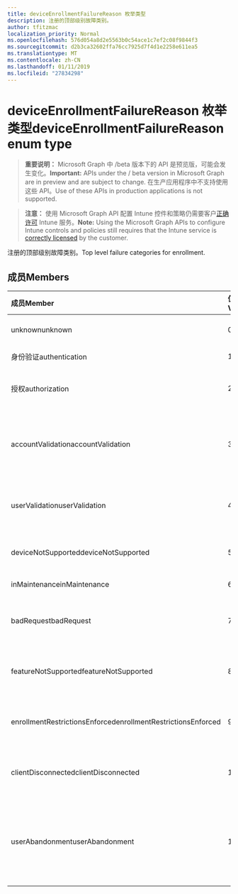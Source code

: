 ```yaml
---
title: deviceEnrollmentFailureReason 枚举类型
description: 注册的顶部级别故障类别。
author: tfitzmac
localization_priority: Normal
ms.openlocfilehash: 576d054a8d2e5563b0c54ace1c7ef2c08f9844f3
ms.sourcegitcommit: d2b3ca32602ffa76cc7925d7f4d1e2258e611ea5
ms.translationtype: MT
ms.contentlocale: zh-CN
ms.lasthandoff: 01/11/2019
ms.locfileid: "27834298"
---
```

# <a name="deviceenrollmentfailurereason-enum-type"></a><span data-ttu-id="4c3c0-103">deviceEnrollmentFailureReason 枚举类型</span><span class="sxs-lookup"><span data-stu-id="4c3c0-103">deviceEnrollmentFailureReason enum type</span></span>

> <span data-ttu-id="4c3c0-104">**重要说明：** Microsoft Graph 中 /beta 版本下的 API 是预览版，可能会发生变化。</span><span class="sxs-lookup"><span data-stu-id="4c3c0-104">**Important:** APIs under the / beta version in Microsoft Graph are in preview and are subject to change.</span></span> <span data-ttu-id="4c3c0-105">在生产应用程序中不支持使用这些 API。</span><span class="sxs-lookup"><span data-stu-id="4c3c0-105">Use of these APIs in production applications is not supported.</span></span>

> <span data-ttu-id="4c3c0-106">**注意：** 使用 Microsoft Graph API 配置 Intune 控件和策略仍需要客户[正确许可](https://go.microsoft.com/fwlink/?linkid=839381) Intune 服务。</span><span class="sxs-lookup"><span data-stu-id="4c3c0-106">**Note:** Using the Microsoft Graph APIs to configure Intune controls and policies still requires that the Intune service is [correctly licensed](https://go.microsoft.com/fwlink/?linkid=839381) by the customer.</span></span>

<span data-ttu-id="4c3c0-107">注册的顶部级别故障类别。</span><span class="sxs-lookup"><span data-stu-id="4c3c0-107">Top level failure categories for enrollment.</span></span>
## <a name="members"></a><span data-ttu-id="4c3c0-108">成员</span><span class="sxs-lookup"><span data-stu-id="4c3c0-108">Members</span></span>
|<span data-ttu-id="4c3c0-109">成员</span><span class="sxs-lookup"><span data-stu-id="4c3c0-109">Member</span></span>|<span data-ttu-id="4c3c0-110">值</span><span class="sxs-lookup"><span data-stu-id="4c3c0-110">Value</span></span>|<span data-ttu-id="4c3c0-111">Description</span><span class="sxs-lookup"><span data-stu-id="4c3c0-111">Description</span></span>|
|:---|:---|:---|
|<span data-ttu-id="4c3c0-112">unknown</span><span class="sxs-lookup"><span data-stu-id="4c3c0-112">unknown</span></span>|<span data-ttu-id="4c3c0-113">0</span><span class="sxs-lookup"><span data-stu-id="4c3c0-113">0</span></span>|<span data-ttu-id="4c3c0-114">默认值是未知失败原因。</span><span class="sxs-lookup"><span data-stu-id="4c3c0-114">Default value, failure reason is unknown.</span></span>|
|<span data-ttu-id="4c3c0-115">身份验证</span><span class="sxs-lookup"><span data-stu-id="4c3c0-115">authentication</span></span>|<span data-ttu-id="4c3c0-116">1</span><span class="sxs-lookup"><span data-stu-id="4c3c0-116">1</span></span>|<span data-ttu-id="4c3c0-117">失败的身份验证</span><span class="sxs-lookup"><span data-stu-id="4c3c0-117">Authentication failed</span></span>|
|<span data-ttu-id="4c3c0-118">授权</span><span class="sxs-lookup"><span data-stu-id="4c3c0-118">authorization</span></span>|<span data-ttu-id="4c3c0-119">2</span><span class="sxs-lookup"><span data-stu-id="4c3c0-119">2</span></span>|<span data-ttu-id="4c3c0-120">呼叫已通过身份验证，但未被授权注册。</span><span class="sxs-lookup"><span data-stu-id="4c3c0-120">Call was authenticated, but not authorized to enroll.</span></span>|
|<span data-ttu-id="4c3c0-121">accountValidation</span><span class="sxs-lookup"><span data-stu-id="4c3c0-121">accountValidation</span></span>|<span data-ttu-id="4c3c0-122">3</span><span class="sxs-lookup"><span data-stu-id="4c3c0-122">3</span></span>|<span data-ttu-id="4c3c0-123">无法验证注册的帐户。</span><span class="sxs-lookup"><span data-stu-id="4c3c0-123">Failed to validate the account for enrollment.</span></span> <span data-ttu-id="4c3c0-124">（帐户已被阻止，注册未启用）</span><span class="sxs-lookup"><span data-stu-id="4c3c0-124">(Account blocked, enrollment not enabled)</span></span>|
|<span data-ttu-id="4c3c0-125">userValidation</span><span class="sxs-lookup"><span data-stu-id="4c3c0-125">userValidation</span></span>|<span data-ttu-id="4c3c0-126">4</span><span class="sxs-lookup"><span data-stu-id="4c3c0-126">4</span></span>|<span data-ttu-id="4c3c0-127">无法验证用户。</span><span class="sxs-lookup"><span data-stu-id="4c3c0-127">User could not be validated.</span></span> <span data-ttu-id="4c3c0-128">(不存在用户，缺少许可证)</span><span class="sxs-lookup"><span data-stu-id="4c3c0-128">(User does not exist, missing license)</span></span>|
|<span data-ttu-id="4c3c0-129">deviceNotSupported</span><span class="sxs-lookup"><span data-stu-id="4c3c0-129">deviceNotSupported</span></span>|<span data-ttu-id="4c3c0-130">5</span><span class="sxs-lookup"><span data-stu-id="4c3c0-130">5</span></span>|<span data-ttu-id="4c3c0-131">不支持移动设备管理设备。</span><span class="sxs-lookup"><span data-stu-id="4c3c0-131">Device is not supported for mobile device management.</span></span>|
|<span data-ttu-id="4c3c0-132">inMaintenance</span><span class="sxs-lookup"><span data-stu-id="4c3c0-132">inMaintenance</span></span>|<span data-ttu-id="4c3c0-133">6</span><span class="sxs-lookup"><span data-stu-id="4c3c0-133">6</span></span>|<span data-ttu-id="4c3c0-134">帐户是在维护。</span><span class="sxs-lookup"><span data-stu-id="4c3c0-134">Account is in maintenance.</span></span>|
|<span data-ttu-id="4c3c0-135">badRequest</span><span class="sxs-lookup"><span data-stu-id="4c3c0-135">badRequest</span></span>|<span data-ttu-id="4c3c0-136">7</span><span class="sxs-lookup"><span data-stu-id="4c3c0-136">7</span></span>|<span data-ttu-id="4c3c0-137">客户端发送请求不是服务理解/支持。</span><span class="sxs-lookup"><span data-stu-id="4c3c0-137">Client sent a request that is not understood/supported by the service.</span></span>|
|<span data-ttu-id="4c3c0-138">featureNotSupported</span><span class="sxs-lookup"><span data-stu-id="4c3c0-138">featureNotSupported</span></span>|<span data-ttu-id="4c3c0-139">8</span><span class="sxs-lookup"><span data-stu-id="4c3c0-139">8</span></span>|<span data-ttu-id="4c3c0-140">此帐户不支持使用此注册的功能。</span><span class="sxs-lookup"><span data-stu-id="4c3c0-140">Feature(s) used by this enrollment are not supported for this account.</span></span>|
|<span data-ttu-id="4c3c0-141">enrollmentRestrictionsEnforced</span><span class="sxs-lookup"><span data-stu-id="4c3c0-141">enrollmentRestrictionsEnforced</span></span>|<span data-ttu-id="4c3c0-142">9</span><span class="sxs-lookup"><span data-stu-id="4c3c0-142">9</span></span>|<span data-ttu-id="4c3c0-143">注册限制配置被管理员阻止此注册。</span><span class="sxs-lookup"><span data-stu-id="4c3c0-143">Enrollment restrictions configured by admin blocked this enrollment.</span></span>|
|<span data-ttu-id="4c3c0-144">clientDisconnected</span><span class="sxs-lookup"><span data-stu-id="4c3c0-144">clientDisconnected</span></span>|<span data-ttu-id="4c3c0-145">10</span><span class="sxs-lookup"><span data-stu-id="4c3c0-145">10</span></span>|<span data-ttu-id="4c3c0-146">客户端超时或注册已中止由最终用户。</span><span class="sxs-lookup"><span data-stu-id="4c3c0-146">Client timed out or enrollment was aborted by enduser.</span></span>|
|<span data-ttu-id="4c3c0-147">userAbandonment</span><span class="sxs-lookup"><span data-stu-id="4c3c0-147">userAbandonment</span></span>|<span data-ttu-id="4c3c0-148">11</span><span class="sxs-lookup"><span data-stu-id="4c3c0-148">11</span></span>|<span data-ttu-id="4c3c0-149">注册已放弃的最终用户。</span><span class="sxs-lookup"><span data-stu-id="4c3c0-149">Enrollment was abandoned by enduser.</span></span> <span data-ttu-id="4c3c0-150">（最终用户启动入职培训，但无法完成及时）</span><span class="sxs-lookup"><span data-stu-id="4c3c0-150">(Enduser started onboarding but failed to complete it in timely manner)</span></span>|





